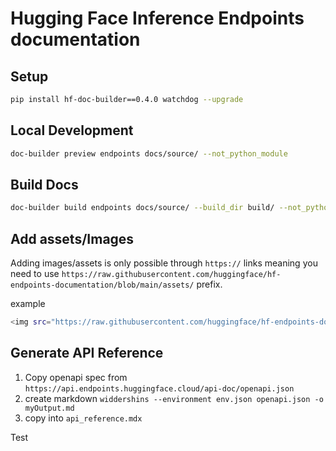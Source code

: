 # Hugging Face Inference Endpoints documentation

## Setup

```bash
pip install hf-doc-builder==0.4.0 watchdog --upgrade
```

## Local Development

```bash
doc-builder preview endpoints docs/source/ --not_python_module
```

## Build Docs

```bash
doc-builder build endpoints docs/source/ --build_dir build/ --not_python_module
```

## Add assets/Images

Adding images/assets is only possible through `https://` links meaning you need to use `https://raw.githubusercontent.com/huggingface/hf-endpoints-documentation/blob/main/assets/` prefix.

example

```bash
<img src="https://raw.githubusercontent.com/huggingface/hf-endpoints-documentation/blob/main/assets/0_login.png" alt="Login" />
```

## Generate API Reference

1. Copy openapi spec from `https://api.endpoints.huggingface.cloud/api-doc/openapi.json`
2. create markdown `widdershins --environment env.json openapi.json -o myOutput.md`
3. copy into `api_reference.mdx`

Test
